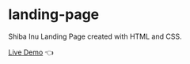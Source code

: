 # landing-page

Shiba Inu Landing Page created with HTML and CSS.

[Live Demo](https://ngtuan251.github.io/landing-page/) :point_left:
